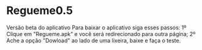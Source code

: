 # Regueme0.5
Versão beta do aplicativo
Para baixar o aplicativo siga esses passos:
  1º Clique em "Regueme.apk" e você será redirecionado para outra página;
  2º Ache a opção "Dowload" ao lado de uma lixeira, baixe e faça o teste.
